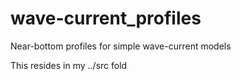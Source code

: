 # wave-current_profiles
Near-bottom profiles for simple wave-current models

This resides in my ../src fold

